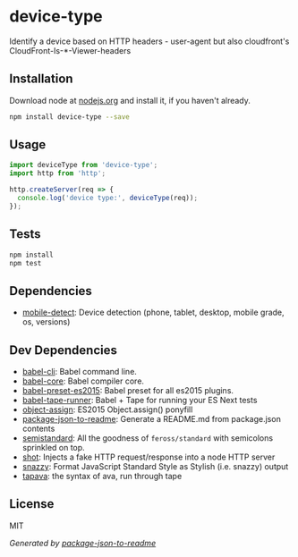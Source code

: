 # device-type 

Identify a device based on HTTP headers - user-agent but also cloudfront&#39;s CloudFront-Is-*-Viewer-headers

## Installation

Download node at [nodejs.org](http://nodejs.org) and install it, if you haven't already.

```sh
npm install device-type --save
```

## Usage

```js
import deviceType from 'device-type';
import http from 'http';

http.createServer(req => {
  console.log('device type:', deviceType(req));
});

```

## Tests

```sh
npm install
npm test
```

## Dependencies

- [mobile-detect](https://github.com/hgoebl/mobile-detect.js): Device detection (phone, tablet, desktop, mobile grade, os, versions)

## Dev Dependencies

- [babel-cli](https://github.com/babel/babel/tree/master/packages): Babel command line.
- [babel-core](https://github.com/babel/babel/tree/master/packages): Babel compiler core.
- [babel-preset-es2015](https://github.com/babel/babel/tree/master/packages): Babel preset for all es2015 plugins.
- [babel-tape-runner](https://github.com/wavded/babel-tape-runner): Babel + Tape for running your ES Next tests
- [object-assign](https://github.com/sindresorhus/object-assign): ES2015 Object.assign() ponyfill
- [package-json-to-readme](https://github.com/zeke/package-json-to-readme): Generate a README.md from package.json contents
- [semistandard](https://github.com/Flet/semistandard): All the goodness of `feross/standard` with semicolons sprinkled on top.
- [shot](https://github.com/hapijs/shot): Injects a fake HTTP request/response into a node HTTP server
- [snazzy](https://github.com/feross/snazzy): Format JavaScript Standard Style as Stylish (i.e. snazzy) output
- [tapava](https://github.com/kesla/tapava): the syntax of ava, run through tape


## License

MIT

_Generated by [package-json-to-readme](https://github.com/zeke/package-json-to-readme)_
